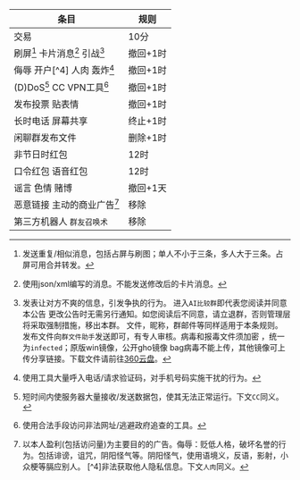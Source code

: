 |条目|规则|
-|-
交易|10分
刷屏[^1] 卡片消息[^2] 引战[^8]|撤回+1时
侮辱 开户[^4] 人肉 轰炸[^7]|撤回+1时
(D)DoS[^5] CC VPN工具[^6]|撤回+1时
发布投票 贴表情|撤回+1时
长时电话 屏幕共享|终止+1时
​闲聊群发布文件|删除+1时
非节日时红包|12时 
口令红包 语音红包|12时
谣言 色情 赌博|撤回+1天
恶意链接 主动的商业广告[^3]|移除
第三方机器人 `群友召唤术`|移除

[^1]:发送重复/相似消息，包括占屏与刷图；单人不小于三条，多人大于三条。占屏可用合并转发。
[^2]:使用json/xml编写的消息。不能发送修改后的卡片消息。
[^3]:以本人盈利(包括访问量)为主要目的的广告。侮辱：贬低人格，破坏名誉的行为。包括诽谤，诅咒，阴阳怪气等。阴阳怪气，使用语境义，反语，影射，小众梗等膈应别人。
[^4]非法获取他人隐私信息。下文`人肉`同义。
[^5]:短时间内使服务器大量接收/发送数据包，使其无法正常运行。下文`CC`同义。
[^6]:使用合法手段访问非法网址/逃避政府追查的工具。
[^7]:使用工具大量呼入电话/请求验证码，对手机号码实施干扰的行为。
[^8]:发表让对方不爽的信息，引发争执的行为。
进入`AI比较群`即代表您阅读并同意本公告 更改公告时无需另行通知。如您阅读后不同意，请立退群，否则管理层将采取强制措施，移出本群。
文件，昵称，群邮件等同样适用于本条规则。
发布文件向`群文件助手`发送即可，有专人审核。病毒和报毒文件须加密 ，统一为`infected`；原版win镜像，公开gho镜像 bag病毒不能上传，其他镜像可上传分享链接。下载文件请前往<a href="https://dfd233.link.yunpan.360.cn/lk/surl_ykun9KgbPpD#list/16408683052400385/0" target="_blank">360云盘<a/>。
